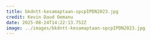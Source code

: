 ```yaml
---
title: bkdntt-kesamaptaan-spcpIPDN2023.jpg
credit: Kevin Daud Oemanu
date: 2025-08-24T14:22:13.752Z
image: ../images/bkdntt-kesamaptaan-spcpIPDN2023.jpg
---
```


